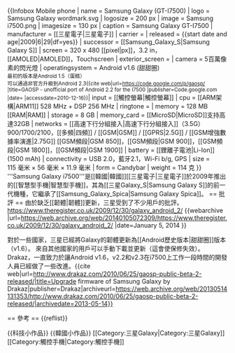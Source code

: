 {{Infobox Mobile phone
| name = Samsung Galaxy (GT-I7500)
| logo = Samsung Galaxy wordmark.svg
| logosize = 200 px
| image = Samsung i7500.png
| imagesize = 130 px
| caption = Samsung Galaxy GT-I7500
| manufacturer = [[三星電子|三星電子]]
| carrier =
| released     = {{start date and age|2009|6|29|df=yes}}
| successor    = [[Samsung_Galaxy_S|Samsung Galaxy S]]
| screen = 320 x 480 [[pixel|px]]，3.2 in，[[AMOLED|AMOLED]]，Touchscreen
| exterior_screen =
| camera = 5百萬像素的閃光燈
| operatingsystem = Android v1.6 (甜甜圈)<br><small>最初的版本是Android 1.5（蛋糕）</small><br><small>
可以通過非官方升級到Android 2.3<ref>{{cite web|url=https://code.google.com/p/gaosp/ |title=GAOSP - unofficial port of Android 2.2 for the I7500 |publisher=Code.google.com |date= |accessdate=2010-12-16}}</ref></small>| input = [[觸控螢幕|觸控螢幕]]
| cpu = [[ARM架構|ARM11]] 528 MHz + DSP 256 MHz
| ringtone =
| memory = 128 MB [[RAM|RAM]]
| storage =  8 GB
| memory_card = [[MicroSD|MicroSD]]支持高達32GB
| networks = [[高速下行分組接入|高速下行分組接入]]（3.5G） 900/1700/2100，[[多頻|四頻]] / [[GSM|GSM]] / [[GPRS|2.5G]] / [[GSM增強數據率演進|2.75G]] [[GSM頻段|GSM 850]]，[[GSM頻段|GSM 900]]，[[GSM頻段|GSM 1800]]，[[GSM頻段|GSM 1900]]
| battery = [[鋰離子電池|Li-Ion]] (1500 mAh)
| connectivity = USB 2.0，藍牙2.1，Wi-Fi b/g, GPS
| size = 115 毫米 × 56 毫米 × 11.9 毫米
| form = Candybar
| weight = 114 克
}}
'''Samsung Galaxy i7500'''是[[韓國|韓國]][[三星電子|三星電子]]於2009年推出的[[智慧型手機|智慧型手機]]，其為[[三星Galaxy_S|Samsung Galaxy S]]的前一代機種，它繼承了[[Samsung_Galaxy_Spica|Samsung Galaxy Spica]]。
== 批評 ==
由於缺乏[[韌體|韌體]]更新，三星受到了不少用戶的批評。<ref>https://www.theregister.co.uk/2009/12/30/galaxy_android_2/ {{webarchive |url=https://web.archive.org/web/20140105072309/https://www.theregister.co.uk/2009/12/30/galaxy_android_2/ |date=January 5, 2014 }}</ref>

對於一些國家，三星已經將Galaxy的韌體更新為[[Android歷史版本|甜甜圈]]版本（v1.6）。 來自其他國家的用戶可以手動下載並更新（這會使保修失效）。Drakaz，一直致力於讓Android v1.6，v2.2和v2.3在i7500上工作一段時間的開發人員已經做了一些改進。<ref>{{cite web|url=http://www.drakaz.com/2010/06/25/gaosp-public-beta-2-released/|title=Upgrade firmware of Samsung Galaxy by Drakaz|publisher=Drakaz|archiveurl=https://web.archive.org/web/20130514131353/http://www.drakaz.com/2010/06/25/gaosp-public-beta-2-released/|archivedate=2013-05-14}}</ref>

== 參考 ==
{{reflist}}



{{科技小作品}}
{{韓國小作品}}
[[Category:三星Galaxy|Category:三星Galaxy]]
[[Category:觸控手機|Category:觸控手機]]